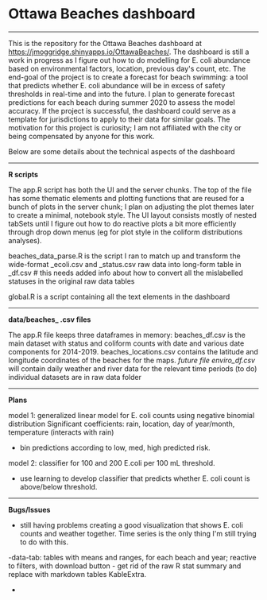 # Ottawa Beaches dashboard
---

This is the repository for the Ottawa Beaches dashboard at https://jmoggridge.shinyapps.io/OttawaBeaches/.
The dashboard is still a work in progress as I figure out how to do modelling for E. coli abundance based on environmental factors, location, previous day's count, etc.
The end-goal of the project is to create a forecast for beach swimming: a tool that predicts whether E. coli abundance will be in excess of safety thresholds in real-time and into the future. I plan to generate forecast predictions for each beach during summer 2020 to assess the model accuracy. If the project is successful, the dashboard could serve as a template for jurisdictions to apply to their data for similar goals. The motivation for this project is curiosity; I am not affiliated with the city or being compensated by anyone for this work.

Below are some details about the technical aspects of the dashboard

---

**R scripts**

The app.R script has both the UI and the server chunks. The top of the file has some thematic elements and plotting functions that are reused for a bunch of plots in the server chunk; I plan on adjusting the plot themes later to create a minimal, notebook style. The UI layout consists mostly of nested tabSets until I figure out how to do reactive plots a bit more efficiently through drop down menus (eg for plot style in the coliform distributions analyses).

beaches_data_parse.R is the script I ran to match up and transform the wide-format _ecoli.csv and _status.csv raw data into long-form table in _df.csv # this needs added info about how to convert all the mislabelled statuses in the original raw data tables

global.R  is a script containing all the text elements in the dashboard

---
**data/beaches_ .csv files**

The app.R file keeps three dataframes in memory:
beaches_df.csv is the main dataset with status and coliform counts with date and various date components for 2014-2019.
beaches_locations.csv contains the latitude and longitude coordinates of the beaches for the maps.
*future file enviro_df.csv* will contain daily weather and river data for the relevant time periods (to do)
individual datasets are in raw data folder

---
**Plans**

model 1: generalized linear model for E. coli counts using negative binomial distribution
  Significant coefficients: rain, location, day of year/month, temperature (interacts with rain)
  - bin predictions according to low, med, high predicted risk.
  
model 2: classifier for 100 and 200 E.coli per 100 mL threshold.
  - use learning to develop classifier that predicts whether E. coli count is above/below threshold.
  
---

**Bugs/Issues**
 - still having problems creating a good visualization that shows E. coli counts and weather together. Time series is the only thing I'm still trying to do with this.
 
 -data-tab: tables with means and ranges, for each beach and year; reactive to filters, with download button
    - get rid of the raw R stat summary and replace with markdown tables KableExtra.
 
 -
 

